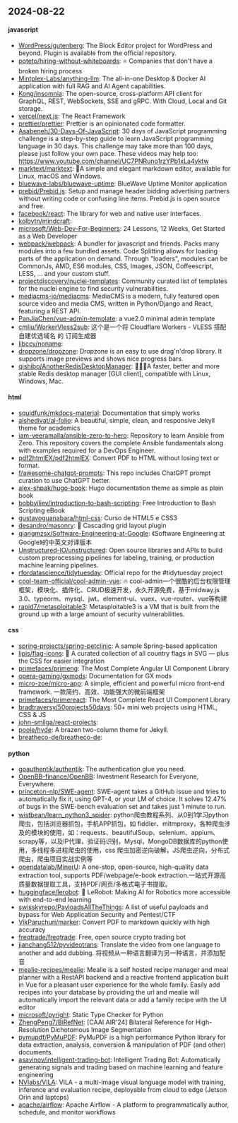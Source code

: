 ## 2024-08-22

#### javascript
* [WordPress/gutenberg](https://github.com/WordPress/gutenberg): The Block Editor project for WordPress and beyond. Plugin is available from the official repository.
* [poteto/hiring-without-whiteboards](https://github.com/poteto/hiring-without-whiteboards): ⭐️ Companies that don't have a broken hiring process
* [Mintplex-Labs/anything-llm](https://github.com/Mintplex-Labs/anything-llm): The all-in-one Desktop & Docker AI application with full RAG and AI Agent capabilities.
* [Kong/insomnia](https://github.com/Kong/insomnia): The open-source, cross-platform API client for GraphQL, REST, WebSockets, SSE and gRPC. With Cloud, Local and Git storage.
* [vercel/next.js](https://github.com/vercel/next.js): The React Framework
* [prettier/prettier](https://github.com/prettier/prettier): Prettier is an opinionated code formatter.
* [Asabeneh/30-Days-Of-JavaScript](https://github.com/Asabeneh/30-Days-Of-JavaScript): 30 days of JavaScript programming challenge is a step-by-step guide to learn JavaScript programming language in 30 days. This challenge may take more than 100 days, please just follow your own pace. These videos may help too: https://www.youtube.com/channel/UC7PNRuno1rzYPb1xLa4yktw
* [marktext/marktext](https://github.com/marktext/marktext): 📝A simple and elegant markdown editor, available for Linux, macOS and Windows.
* [bluewave-labs/bluewave-uptime](https://github.com/bluewave-labs/bluewave-uptime): BlueWave Uptime Monitor application
* [prebid/Prebid.js](https://github.com/prebid/Prebid.js): Setup and manage header bidding advertising partners without writing code or confusing line items. Prebid.js is open source and free.
* [facebook/react](https://github.com/facebook/react): The library for web and native user interfaces.
* [kolbytn/mindcraft](https://github.com/kolbytn/mindcraft): 
* [microsoft/Web-Dev-For-Beginners](https://github.com/microsoft/Web-Dev-For-Beginners): 24 Lessons, 12 Weeks, Get Started as a Web Developer
* [webpack/webpack](https://github.com/webpack/webpack): A bundler for javascript and friends. Packs many modules into a few bundled assets. Code Splitting allows for loading parts of the application on demand. Through "loaders", modules can be CommonJs, AMD, ES6 modules, CSS, Images, JSON, Coffeescript, LESS, ... and your custom stuff.
* [projectdiscovery/nuclei-templates](https://github.com/projectdiscovery/nuclei-templates): Community curated list of templates for the nuclei engine to find security vulnerabilities.
* [mediacms-io/mediacms](https://github.com/mediacms-io/mediacms): MediaCMS is a modern, fully featured open source video and media CMS, written in Python/Django and React, featuring a REST API.
* [PanJiaChen/vue-admin-template](https://github.com/PanJiaChen/vue-admin-template): a vue2.0 minimal admin template
* [cmliu/WorkerVless2sub](https://github.com/cmliu/WorkerVless2sub): 这个是一个将 Cloudflare Workers - VLESS 搭配 自建优选域名 的 订阅生成器
* [libccy/noname](https://github.com/libccy/noname): 
* [dropzone/dropzone](https://github.com/dropzone/dropzone): Dropzone is an easy to use drag'n'drop library. It supports image previews and shows nice progress bars.
* [qishibo/AnotherRedisDesktopManager](https://github.com/qishibo/AnotherRedisDesktopManager): 🚀🚀🚀A faster, better and more stable Redis desktop manager [GUI client], compatible with Linux, Windows, Mac.

#### html
* [squidfunk/mkdocs-material](https://github.com/squidfunk/mkdocs-material): Documentation that simply works
* [alshedivat/al-folio](https://github.com/alshedivat/al-folio): A beautiful, simple, clean, and responsive Jekyll theme for academics
* [iam-veeramalla/ansible-zero-to-hero](https://github.com/iam-veeramalla/ansible-zero-to-hero): Repository to learn Ansible from Zero. This repository covers the complete Ansible fundamentals along with examples required for a DevOps Engineer.
* [pdf2htmlEX/pdf2htmlEX](https://github.com/pdf2htmlEX/pdf2htmlEX): Convert PDF to HTML without losing text or format.
* [f/awesome-chatgpt-prompts](https://github.com/f/awesome-chatgpt-prompts): This repo includes ChatGPT prompt curation to use ChatGPT better.
* [alex-shpak/hugo-book](https://github.com/alex-shpak/hugo-book): Hugo documentation theme as simple as plain book
* [bobbyiliev/introduction-to-bash-scripting](https://github.com/bobbyiliev/introduction-to-bash-scripting): Free Introduction to Bash Scripting eBook
* [gustavoguanabara/html-css](https://github.com/gustavoguanabara/html-css): Curso de HTML5 e CSS3
* [desandro/masonry](https://github.com/desandro/masonry): 🏩 Cascading grid layout plugin
* [qiangmzsx/Software-Engineering-at-Google](https://github.com/qiangmzsx/Software-Engineering-at-Google): 《Software Engineering at Google》的中英文对译版本
* [Unstructured-IO/unstructured](https://github.com/Unstructured-IO/unstructured): Open source libraries and APIs to build custom preprocessing pipelines for labeling, training, or production machine learning pipelines.
* [rfordatascience/tidytuesday](https://github.com/rfordatascience/tidytuesday): Official repo for the #tidytuesday project
* [cool-team-official/cool-admin-vue](https://github.com/cool-team-official/cool-admin-vue): 🔥 cool-admin一个很酷的后台权限管理框架，模块化、插件化、CRUD极速开发，永久开源免费，基于midway.js 3.0、typeorm、mysql、jwt、element-ui、vuex、vue-router、vue等构建
* [rapid7/metasploitable3](https://github.com/rapid7/metasploitable3): Metasploitable3 is a VM that is built from the ground up with a large amount of security vulnerabilities.

#### css
* [spring-projects/spring-petclinic](https://github.com/spring-projects/spring-petclinic): A sample Spring-based application
* [lipis/flag-icons](https://github.com/lipis/flag-icons): 🎏 A curated collection of all country flags in SVG — plus the CSS for easier integration
* [primefaces/primeng](https://github.com/primefaces/primeng): The Most Complete Angular UI Component Library
* [opera-gaming/gxmods](https://github.com/opera-gaming/gxmods): Documentation for GX mods
* [micro-zoe/micro-app](https://github.com/micro-zoe/micro-app): A simple, efficient and powerful micro front-end framework. 一款简约、高效、功能强大的微前端框架
* [primefaces/primereact](https://github.com/primefaces/primereact): The Most Complete React UI Component Library
* [bradtraversy/50projects50days](https://github.com/bradtraversy/50projects50days): 50+ mini web projects using HTML, CSS & JS
* [john-smilga/react-projects](https://github.com/john-smilga/react-projects): 
* [poole/hyde](https://github.com/poole/hyde): A brazen two-column theme for Jekyll.
* [breatheco-de/breatheco-de](https://github.com/breatheco-de/breatheco-de): 

#### python
* [goauthentik/authentik](https://github.com/goauthentik/authentik): The authentication glue you need.
* [OpenBB-finance/OpenBB](https://github.com/OpenBB-finance/OpenBB): Investment Research for Everyone, Everywhere.
* [princeton-nlp/SWE-agent](https://github.com/princeton-nlp/SWE-agent): SWE-agent takes a GitHub issue and tries to automatically fix it, using GPT-4, or your LM of choice. It solves 12.47% of bugs in the SWE-bench evaluation set and takes just 1 minute to run.
* [wistbean/learn_python3_spider](https://github.com/wistbean/learn_python3_spider): python爬虫教程系列、从0到1学习python爬虫，包括浏览器抓包，手机APP抓包，如 fiddler、mitmproxy，各种爬虫涉及的模块的使用，如：requests、beautifulSoup、selenium、appium、scrapy等，以及IP代理，验证码识别，Mysql，MongoDB数据库的python使用，多线程多进程爬虫的使用，css 爬虫加密逆向破解，JS爬虫逆向，分布式爬虫，爬虫项目实战实例等
* [opendatalab/MinerU](https://github.com/opendatalab/MinerU): A one-stop, open-source, high-quality data extraction tool, supports PDF/webpage/e-book extraction.一站式开源高质量数据提取工具，支持PDF/网页/多格式电子书提取。
* [huggingface/lerobot](https://github.com/huggingface/lerobot): 🤗 LeRobot: Making AI for Robotics more accessible with end-to-end learning
* [swisskyrepo/PayloadsAllTheThings](https://github.com/swisskyrepo/PayloadsAllTheThings): A list of useful payloads and bypass for Web Application Security and Pentest/CTF
* [VikParuchuri/marker](https://github.com/VikParuchuri/marker): Convert PDF to markdown quickly with high accuracy
* [freqtrade/freqtrade](https://github.com/freqtrade/freqtrade): Free, open source crypto trading bot
* [jianchang512/pyvideotrans](https://github.com/jianchang512/pyvideotrans): Translate the video from one language to another and add dubbing. 将视频从一种语言翻译为另一种语言，并添加配音
* [mealie-recipes/mealie](https://github.com/mealie-recipes/mealie): Mealie is a self hosted recipe manager and meal planner with a RestAPI backend and a reactive frontend application built in Vue for a pleasant user experience for the whole family. Easily add recipes into your database by providing the url and mealie will automatically import the relevant data or add a family recipe with the UI editor
* [microsoft/pyright](https://github.com/microsoft/pyright): Static Type Checker for Python
* [ZhengPeng7/BiRefNet](https://github.com/ZhengPeng7/BiRefNet): [CAAI AIR'24] Bilateral Reference for High-Resolution Dichotomous Image Segmentation
* [pymupdf/PyMuPDF](https://github.com/pymupdf/PyMuPDF): PyMuPDF is a high performance Python library for data extraction, analysis, conversion & manipulation of PDF (and other) documents.
* [asavinov/intelligent-trading-bot](https://github.com/asavinov/intelligent-trading-bot): Intelligent Trading Bot: Automatically generating signals and trading based on machine learning and feature engineering
* [NVlabs/VILA](https://github.com/NVlabs/VILA): VILA - a multi-image visual language model with training, inference and evaluation recipe, deployable from cloud to edge (Jetson Orin and laptops)
* [apache/airflow](https://github.com/apache/airflow): Apache Airflow - A platform to programmatically author, schedule, and monitor workflows

